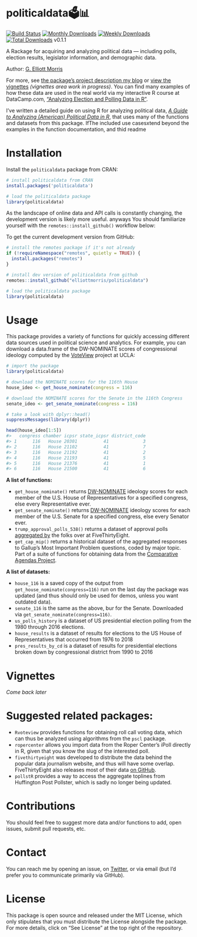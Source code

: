 
<!-- README.md is generated from README.Rmd. Please edit that file -->

# politicaldata🗳📊

[![Build
Status](https://travis-ci.com/elliottmorris/politicaldata.svg?branch=master)](https://travis-ci.com/elliottmorris/politicaldata)
[![Monthly
Downloads](https://cranlogs.r-pkg.org/badges/politicaldata)](https://cran.r-project.org/package=politicaldata)
[![Weekly
Downloads](https://cranlogs.r-pkg.org/badges/last-week/politicaldata)](https://cran.r-project.org/package=politicaldata)
[![Total
Downloads](https://cranlogs.r-pkg.org/badges/grand-total/politicaldata)](https://cran.r-project.org/package=politicaldata)
v0.1.1

A Rackage for acquiring and analyzing political data — including polls,
election results, legislator information, and demographic data.

Author: [G. Elliott Morris](https://www.thecrosstab.com)

For more, see [the package’s project description my
blog](https://www.thecrosstab.com/project/politicaldata-package/) or
[view the vignettes](https://github.com/elliottmorris/politicaldata)
*(vignettes area work in progress)*. You can find many examples of how
these data are used in the real world via my interactive R course at
DataCamp.com, [“Analyzing Election and Polling Data in
R”](https://www.datacamp.com/courses/analyzing-election-and-polling-data-in-r).

I’ve written a detailed guide on using R for analyzing political data,
[*A Guide to Analyzing (American) Political Data in
R*](https://www.thecrosstab.com/project/r-politics-guide/), that uses
many of the functions and datasets from this package. IfThe included use
casesxtend beyond the examples in the function documentation, and thid
readme

# Installation

Install the `politicaldata` package from CRAN:

``` r
# install politicaldata from CRAN
install.packages('politicaldata')

# load the politicaldata package
library(politicaldata)
```

As the landscape of online data and API calls is constantly changing,
the development version is likely more useful. anyways You should
familiarize yourself with the `remotes::install_github()` workflow
below:

To get the current development version from GitHub:

``` r
# install the remotes package if it's not already
if (!requireNamespace("remotes", quietly = TRUE)) {
  install.packages("remotes")
}

# install dev version of politicaldata from github
remotes::install_github("elliottmorris/politicaldata")

# load the politicaldata package
library(politicaldata)
```

# Usage

This package provides a variety of functions for quickly accessing
different data sources used in political science and analytics. For
example, you can download a data.frame of the DW-NOMINATE scores of
congressional ideology computed by the [VoteView](https://voteview.com)
project at UCLA:

``` r
# import the package
library(politicaldata)

# download the NOMINATE scores for the 116th House
house_ideo <- get_house_nominate(congress = 116)

# download the NOMINATE scores for the Senate in the 116th Congress
senate_ideo <- get_senate_nominate(congress = 116)

# take a look with dplyr::head()
suppressMessages(library(dplyr))

head(house_ideo[1:5])
#>   congress chamber icpsr state_icpsr district_code
#> 1      116   House 20301          41             3
#> 2      116   House 21102          41             7
#> 3      116   House 21192          41             2
#> 4      116   House 21193          41             5
#> 5      116   House 21376          41             1
#> 6      116   House 21500          41             6
```

**A list of functions:**

  - `get_house_nominate()` returns
    [DW-NOMINATE](https://www.voteview.com/about) ideology scores for
    each member of the U.S. House of Representatives for a specified
    congress, else every Representative ever.
  - `get_senate_nominate()` returns
    [DW-NOMINATE](https://www.voteview.com/about) ideology scores for
    each member of the U.S. Senate for a specified congress, else every
    Senator ever.
  - `trump_approval_polls_538()` returns a dataset of approval polls
    [aggregated
    by](https://projects.fivethirtyeight.com/trump-approval-ratings/)
    the folks over at FiveThirtyEight.
  - `get_cap_mip()` returns a historical dataset of the aggregated
    responses to Gallup’s Most Important Problem questions, coded by
    major topic. Part of a suite of functions for obtaining data from
    the [Comparative Agendas
    Project](https://www.comparativeagendas.net).

**A list of datasets:**

  - `house_116` is a saved copy of the output from
    `get_house_nominate(congress=116)` run on the last day the package
    was updated (and thus should only be used for demos, unless you want
    outdated data).
  - `senate_116` is the same as the above, bur for the Senate.
    Downloaded via `get_senate_nominate(congress=116)`.
  - `us_polls_history` is a dataset of US presidential election polling
    from the 1980 through 2016 elections.
  - `house_results` is a dataset of results for elections to the US
    House of Representatives that occurred from 1976 to 2018
  - `pres_results_by_cd` is a dataset of results for presidential
    elections broken down by congressional district from 1990 to 2016

# Vignettes

*Come back later*

# Suggested related packages:

  - `Rvoteview` provides functions for obtaining roll call voting data,
    which can thus be analyzed using algorithms from the `pscl` package.
  - `ropercenter` allows you import data from the Roper Center’s iPoll
    directly in R, given that you know the slug of the interested poll.
  - `fivethirtyeight` was developed to distribute the data behind the
    popular data journalism website, and thus will have some overlap.
    FiveThirtyEight also releases most of their data [on
    GitHub](https://github.com/fivethirtyeight/data).
  - `pollstR` provides a way to access the aggregate toplines from
    Huffington Post Pollster, which is sadly no longer being updated.

# Contributions

You should feel free to suggest more data and/or functions to add, open
issues, submit pull requests, etc.

# Contact

You can reach me by opening an issue, on
[Twitter](https://www.twitter.com/gelliottmorris), or via email (but I’d
prefer you to communicate primarily via GitHub).

# License

This package is open source and released under the MIT License, which
only stipulates that you must distribute the License alongside the
package. For more details, click on “See License” at the top right of
the repository.
